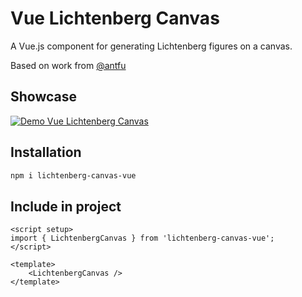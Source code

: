 # Vue Lichtenberg Canvas

A Vue.js component for generating Lichtenberg figures on a canvas.

Based on work from [@antfu](https://github.com/antfu)

## Showcase

[![Demo Vue Lichtenberg Canvas](https://img.youtube.com/vi/0pusL-J-ORU/0.jpg)](https://www.youtube.com/watch?v=0pusL-J-ORU)

## Installation

```bash
npm i lichtenberg-canvas-vue
```

## Include in project

```vue
<script setup>
import { LichtenbergCanvas } from 'lichtenberg-canvas-vue';
</script>

<template>
    <LichtenbergCanvas />
</template>
```

